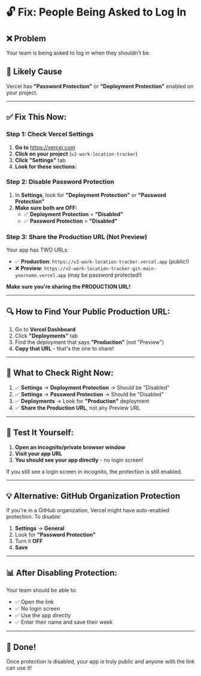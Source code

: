 # 🔓 Fix: People Being Asked to Log In

## ❌ Problem
Your team is being asked to log in when they shouldn't be.

## 🎯 Likely Cause
Vercel has **"Password Protection"** or **"Deployment Protection"** enabled on your project.

---

## ✅ Fix This Now:

### Step 1: Check Vercel Settings
1. **Go to** https://vercel.com
2. **Click on your project** (`v2-work-location-tracker`)
3. **Click "Settings"** tab
4. **Look for these sections:**

### Step 2: Disable Password Protection
1. In **Settings**, look for **"Deployment Protection"** or **"Password Protection"**
2. **Make sure both are OFF:**
   - ✅ **Deployment Protection** = **"Disabled"**
   - ✅ **Password Protection** = **"Disabled"**

### Step 3: Share the Production URL (Not Preview)
Your app has TWO URLs:
- ✅ **Production**: `https://v2-work-location-tracker.vercel.app` (public!)
- ❌ **Preview**: `https://v2-work-location-tracker-git-main-yourname.vercel.app` (may be password protected!)

**Make sure you're sharing the PRODUCTION URL!**

---

## 🔍 How to Find Your Public Production URL:

1. Go to **Vercel Dashboard**
2. Click **"Deployments"** tab
3. Find the deployment that says **"Production"** (not "Preview")
4. **Copy that URL** - that's the one to share!

---

## 🎯 What to Check Right Now:

1. ✅ **Settings** → **Deployment Protection** → Should be "Disabled"
2. ✅ **Settings** → **Password Protection** → Should be "Disabled"
3. ✅ **Deployments** → Look for **"Production"** deployment
4. ✅ **Share the Production URL**, not any Preview URL

---

## 🧪 Test It Yourself:

1. **Open an incognito/private browser window**
2. **Visit your app URL**
3. **You should see your app directly** - no login screen!

If you still see a login screen in incognito, the protection is still enabled.

---

## 💡 Alternative: GitHub Organization Protection

If you're in a GitHub organization, Vercel might have auto-enabled protection. To disable:

1. **Settings** → **General**
2. Look for **"Password Protection"**
3. Turn it **OFF**
4. **Save**

---

## 📊 After Disabling Protection:

Your team should be able to:
- ✅ Open the link
- ✅ No login screen
- ✅ Use the app directly
- ✅ Enter their name and save their week

---

## 🎉 Done!

Once protection is disabled, your app is truly public and anyone with the link can use it!

